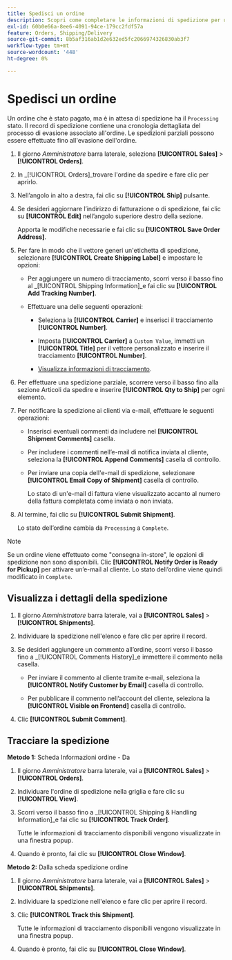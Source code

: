 ```yaml
---
title: Spedisci un ordine
description: Scopri come completare le informazioni di spedizione per un ordine di elaborazione e visualizzare le informazioni di spedizione e tracciamento.
exl-id: 60b0e66a-8ee6-4091-94ce-179cc2fdf57a
feature: Orders, Shipping/Delivery
source-git-commit: 8b5af316ab1d2e632ed5fc2066974326830ab3f7
workflow-type: tm+mt
source-wordcount: '448'
ht-degree: 0%

---
```


# Spedisci un ordine

Un ordine che è stato pagato, ma è in attesa di spedizione ha il `Processing` stato. Il record di spedizione contiene una cronologia dettagliata del processo di evasione associato all&#39;ordine. Le spedizioni parziali possono essere effettuate fino all&#39;evasione dell&#39;ordine.

1. Il giorno _Amministratore_ barra laterale, seleziona **[!UICONTROL Sales]** > **[!UICONTROL Orders]**.

1. In _[!UICONTROL Orders]_trovare l&#39;ordine da spedire e fare clic per aprirlo.

1. Nell’angolo in alto a destra, fai clic su **[!UICONTROL Ship]** pulsante.

1. Se desideri aggiornare l’indirizzo di fatturazione o di spedizione, fai clic su **[!UICONTROL Edit]** nell’angolo superiore destro della sezione.

   Apporta le modifiche necessarie e fai clic su **[!UICONTROL Save Order Address]**.

1. Per fare in modo che il vettore generi un&#39;etichetta di spedizione, selezionare **[!UICONTROL Create Shipping Label]** e impostare le opzioni:

   - Per aggiungere un numero di tracciamento, scorri verso il basso fino al _[!UICONTROL Shipping Information]_e fai clic su **[!UICONTROL Add Tracking Number]**.

   - Effettuare una delle seguenti operazioni:

      - Seleziona la **[!UICONTROL Carrier]** e inserisci il tracciamento **[!UICONTROL Number]**.

      - Imposta **[!UICONTROL Carrier]** a `Custom Value`, immetti un **[!UICONTROL Title]** per il vettore personalizzato e inserire il tracciamento **[!UICONTROL Number]**.

      - [Visualizza informazioni di tracciamento](#track-the-shipment).

1. Per effettuare una spedizione parziale, scorrere verso il basso fino alla sezione Articoli da spedire e inserire **[!UICONTROL Qty to Ship]** per ogni elemento.

1. Per notificare la spedizione ai clienti via e-mail, effettuare le seguenti operazioni:

   - Inserisci eventuali commenti da includere nel **[!UICONTROL Shipment Comments]** casella.

   - Per includere i commenti nell’e-mail di notifica inviata al cliente, seleziona la **[!UICONTROL Append Comments]** casella di controllo.

   - Per inviare una copia dell&#39;e-mail di spedizione, selezionare **[!UICONTROL Email Copy of Shipment]** casella di controllo.

     Lo stato di un&#39;e-mail di fattura viene visualizzato accanto al numero della fattura completata come inviata o non inviata.

1. Al termine, fai clic su **[!UICONTROL Submit Shipment]**.

   Lo stato dell’ordine cambia da `Processing` a `Complete`.

>[!NOTE]
>
>Se un ordine viene effettuato come &quot;consegna in-store&quot;, le opzioni di spedizione non sono disponibili. Clic **[!UICONTROL Notify Order is Ready for Pickup]** per attivare un’e-mail al cliente. Lo stato dell’ordine viene quindi modificato in `Complete`.

## Visualizza i dettagli della spedizione

1. Il giorno _Amministratore_ barra laterale, vai a **[!UICONTROL Sales]** > **[!UICONTROL Shipments]**.

1. Individuare la spedizione nell&#39;elenco e fare clic per aprire il record.

1. Se desideri aggiungere un commento all’ordine, scorri verso il basso fino a _[!UICONTROL Comments History]_e immettere il commento nella casella.

   - Per inviare il commento al cliente tramite e-mail, seleziona la **[!UICONTROL Notify Customer by Email]** casella di controllo.

   - Per pubblicare il commento nell’account del cliente, seleziona la **[!UICONTROL Visible on Frontend]** casella di controllo.

1. Clic **[!UICONTROL Submit Comment]**.

## Tracciare la spedizione

**Metodo 1:** Scheda Informazioni ordine - Da

1. Il giorno _Amministratore_ barra laterale, vai a **[!UICONTROL Sales]** > **[!UICONTROL Orders]**.

1. Individuare l&#39;ordine di spedizione nella griglia e fare clic su **[!UICONTROL View]**.

1. Scorri verso il basso fino a _[!UICONTROL Shipping & Handling Information]_e fai clic su **[!UICONTROL Track Order]**.

   Tutte le informazioni di tracciamento disponibili vengono visualizzate in una finestra popup.

1. Quando è pronto, fai clic su **[!UICONTROL Close Window]**.

**Metodo 2:** Dalla scheda spedizione ordine

1. Il giorno _Amministratore_ barra laterale, vai a **[!UICONTROL Sales]** > **[!UICONTROL Shipments]**.

1. Individuare la spedizione nell&#39;elenco e fare clic per aprire il record.

1. Clic **[!UICONTROL Track this Shipment]**.

   Tutte le informazioni di tracciamento disponibili vengono visualizzate in una finestra popup.

1. Quando è pronto, fai clic su **[!UICONTROL Close Window]**.

